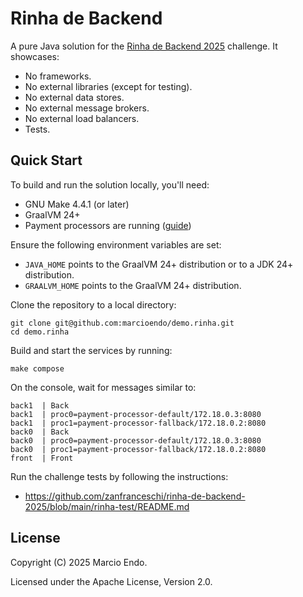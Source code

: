 # Rinha de Backend

A pure Java solution for the [Rinha de Backend 2025](https://github.com/zanfranceschi/rinha-de-backend-2025) challenge.
It showcases:

- No frameworks.
- No external libraries (except for testing).
- No external data stores.
- No external message brokers.
- No external load balancers.
- Tests.

## Quick Start

To build and run the solution locally, you'll need:

- GNU Make 4.4.1 (or later)
- GraalVM 24+
- Payment processors are running ([guide](https://github.com/zanfranceschi/rinha-de-backend-2025/blob/main/rinha-test/MINIGUIA.md))

Ensure the following environment variables are set:

- `JAVA_HOME` points to the GraalVM 24+ distribution or to a JDK 24+ distribution.
- `GRAALVM_HOME` points to the GraalVM 24+ distribution.

Clone the repository to a local directory:

```shell
git clone git@github.com:marcioendo/demo.rinha.git
cd demo.rinha
```

Build and start the services by running:

```shell
make compose
```

On the console, wait for messages similar to:

```
back1  | Back
back1  | proc0=payment-processor-default/172.18.0.3:8080
back1  | proc1=payment-processor-fallback/172.18.0.2:8080
back0  | Back
back0  | proc0=payment-processor-default/172.18.0.3:8080
back0  | proc1=payment-processor-fallback/172.18.0.2:8080
front  | Front
```

Run the challenge tests by following the instructions:

- https://github.com/zanfranceschi/rinha-de-backend-2025/blob/main/rinha-test/README.md

## License

Copyright (C) 2025 Marcio Endo.

Licensed under the Apache License, Version 2.0.
